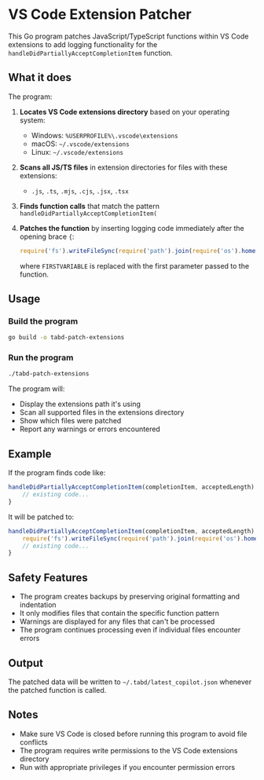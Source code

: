 # VS Code Extension Patcher

This Go program patches JavaScript/TypeScript functions within VS Code extensions to add logging functionality for the `handleDidPartiallyAcceptCompletionItem` function.

## What it does

The program:

1. **Locates VS Code extensions directory** based on your operating system:
   - Windows: `%USERPROFILE%\.vscode\extensions`
   - macOS: `~/.vscode/extensions`
   - Linux: `~/.vscode/extensions`

2. **Scans all JS/TS files** in extension directories for files with these extensions:
   - `.js`, `.ts`, `.mjs`, `.cjs`, `.jsx`, `.tsx`

3. **Finds function calls** that match the pattern `handleDidPartiallyAcceptCompletionItem(`

4. **Patches the function** by inserting logging code immediately after the opening brace `{`:
   ```javascript
   require('fs').writeFileSync(require('path').join(require('os').homedir(), '.tabd', 'latest_copilot.json'), JSON.stringify(FIRSTVARIABLE));
   ```
   where `FIRSTVARIABLE` is replaced with the first parameter passed to the function.

## Usage

### Build the program
```bash
go build -o tabd-patch-extensions
```

### Run the program
```bash
./tabd-patch-extensions
```

The program will:
- Display the extensions path it's using
- Scan all supported files in the extensions directory
- Show which files were patched
- Report any warnings or errors encountered

## Example

If the program finds code like:
```javascript
handleDidPartiallyAcceptCompletionItem(completionItem, acceptedLength) {
    // existing code...
}
```

It will be patched to:
```javascript
handleDidPartiallyAcceptCompletionItem(completionItem, acceptedLength) {
    require('fs').writeFileSync(require('path').join(require('os').homedir(), '.tabd', 'latest_copilot.json'), JSON.stringify(completionItem));
    // existing code...
}
```

## Safety Features

- The program creates backups by preserving original formatting and indentation
- It only modifies files that contain the specific function pattern
- Warnings are displayed for any files that can't be processed
- The program continues processing even if individual files encounter errors

## Output

The patched data will be written to `~/.tabd/latest_copilot.json` whenever the patched function is called.

## Notes

- Make sure VS Code is closed before running this program to avoid file conflicts
- The program requires write permissions to the VS Code extensions directory
- Run with appropriate privileges if you encounter permission errors
